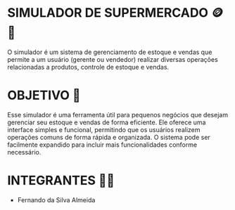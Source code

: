 # SIMULADOR DE SUPERMERCADO 🪙🌱

O simulador é um sistema de gerenciamento de estoque e vendas que permite a um usuário (gerente ou vendedor) realizar diversas operações relacionadas a produtos, controle de estoque e vendas.

# OBJETIVO 🎯

Esse simulador é uma ferramenta útil para pequenos negócios que desejam gerenciar seu estoque e vendas de forma eficiente. Ele oferece uma interface simples e funcional, permitindo que os usuários realizem operações comuns de forma rápida e organizada. O sistema pode ser facilmente expandido para incluir mais funcionalidades conforme necessário.

# INTEGRANTES 🙍‍♂️

- Fernando da Silva Almeida
